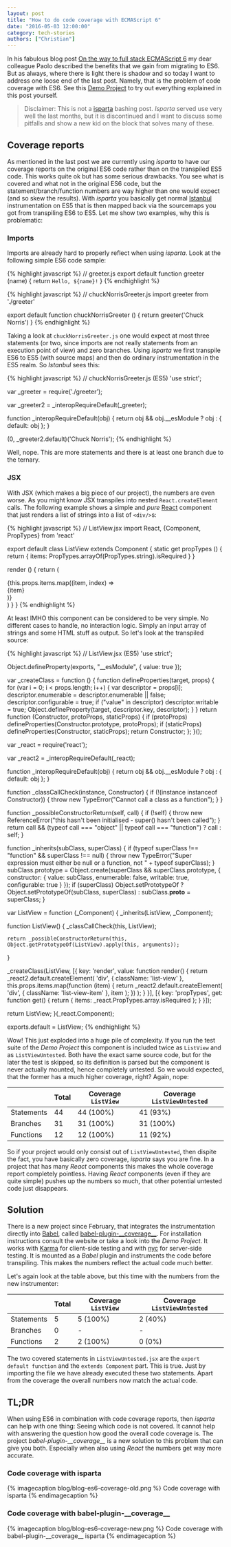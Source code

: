 ```yaml
---
layout: post
title: "How to do code coverage with ECMAScript 6"
date: "2016-05-03 12:00:00"
category: tech-stories
authors: ["Christian"]
---
```


In his fabulous blog post [On the way to full stack ECMAScript 6][prev-blog-post] my dear colleague Paolo described the benefits that we gain from migrating to ES6. But as always, where there is light there is shadow and so today I want to address one loose end of the last post. Namely, that is the problem of code coverage with ES6. See this [Demo Project][demo-project] to try out everything explained in this post yourself.

> Disclaimer: This is not a [isparta][isparta] bashing post. _Isparta_ served use very well the last months, but it is discontinued and I want to discuss some pitfalls and show a new kid on the block that solves many of these.

## Coverage reports

As mentioned in the last post we are currently using _isparta_ to have our coverage reports on the original ES6 code rather than on the transpiled ES5 code. This works quite ok but has some serious drawbacks. You see what is covered and what not in the original ES6 code, but the statement/branch/function numbers are way higher than one would expect (and so skew the results). With _isparta_ you basically get normal [Istanbul][istanbul] instrumentation on ES5 that is then mapped back via the sourcemaps you got from transpiling ES6 to ES5. Let me show two examples, why this is problematic:

### Imports

Imports are already hard to properly reflect when using _isparta_. Look at the following simple ES6 code sample:

{% highlight javascript %}
// greeter.js
export default function greeter (name) {
  return `Hello, ${name}!`
}
{% endhighlight %}

{% highlight javascript %}
// chuckNorrisGreeter.js
import greeter from './greeter'

export default function chuckNorrisGreeter () {
  return greeter('Chuck Norris')
}
{% endhighlight %}

Taking a look at `chuckNorrisGreeter.js` one would expect at most three statements (or two, since imports are not really statements from an execution point of view) and zero branches. Using _isparta_ we first transpile ES6 to ES5 (with source maps) and then do ordinary instrumentation in the ES5 realm. So _Istanbul_ sees this:

{% highlight javascript %}
// chuckNorrisGreeter.js (ES5)
'use strict';

var _greeter = require('./greeter');

var _greeter2 = _interopRequireDefault(_greeter);

function _interopRequireDefault(obj) {
  return obj && obj.__esModule ? obj : { default: obj };
}

(0, _greeter2.default)('Chuck Norris');
{% endhighlight %}

Well, nope. This are more statements and there is at least one branch due to the ternary.

### JSX

With JSX (which makes a big piece of our project), the numbers are even worse. As you might know JSX transpiles into nested `React.createElement` calls. The following example shows a simple and *pure* [React][react] component that just renders a list of strings into a list of `<div/>`s:

{% highlight javascript %}
// ListView.jsx
import React, {Component, PropTypes} from 'react'

export default class ListView extends Component {
  static get propTypes () {
    return {
      items: PropTypes.arrayOf(PropTypes.string).isRequired
    }
  }

  render () {
    return (
      <div className='list-view'>
        {this.props.items.map((item, index) =>
          <div key={index} className='list-view-item'>
            {item}
          </div>
        )}
      </div>
    )
  }
}
{% endhighlight %}

At least IMHO this component can be considered to be very simple. No different cases to handle, no interaction logic. Simply an input array of strings and some HTML stuff as output. So let's look at the transpiled source:

{% highlight javascript %}
// ListView.jsx (ES5)
'use strict';

Object.defineProperty(exports, "__esModule", {
  value: true
});

var _createClass = function () { function defineProperties(target, props) { for (var i = 0; i < props.length; i++) { var descriptor = props[i]; descriptor.enumerable = descriptor.enumerable || false; descriptor.configurable = true; if ("value" in descriptor) descriptor.writable = true; Object.defineProperty(target, descriptor.key, descriptor); } } return function (Constructor, protoProps, staticProps) { if (protoProps) defineProperties(Constructor.prototype, protoProps); if (staticProps) defineProperties(Constructor, staticProps); return Constructor; }; }();

var _react = require('react');

var _react2 = _interopRequireDefault(_react);

function _interopRequireDefault(obj) { return obj && obj.__esModule ? obj : { default: obj }; }

function _classCallCheck(instance, Constructor) { if (!(instance instanceof Constructor)) { throw new TypeError("Cannot call a class as a function"); } }

function _possibleConstructorReturn(self, call) { if (!self) { throw new ReferenceError("this hasn't been initialised - super() hasn't been called"); } return call && (typeof call === "object" || typeof call === "function") ? call : self; }

function _inherits(subClass, superClass) { if (typeof superClass !== "function" && superClass !== null) { throw new TypeError("Super expression must either be null or a function, not " + typeof superClass); } subClass.prototype = Object.create(superClass && superClass.prototype, { constructor: { value: subClass, enumerable: false, writable: true, configurable: true } }); if (superClass) Object.setPrototypeOf ? Object.setPrototypeOf(subClass, superClass) : subClass.__proto__ = superClass; }

var ListView = function (_Component) {
  _inherits(ListView, _Component);

  function ListView() {
    _classCallCheck(this, ListView);

    return _possibleConstructorReturn(this, Object.getPrototypeOf(ListView).apply(this, arguments));
  }

  _createClass(ListView, [{
    key: 'render',
    value: function render() {
      return _react2.default.createElement(
        'div',
        { className: 'list-view' },
        this.props.items.map(function (item) {
          return _react2.default.createElement(
            'div',
            { className: 'list-view-item' },
            item
          );
        })
      );
    }
  }], [{
    key: 'propTypes',
    get: function get() {
      return {
        items: _react.PropTypes.array.isRequired
      };
    }
  }]);

  return ListView;
}(_react.Component);

exports.default = ListView;
{% endhighlight %}

Wow! This just exploded into a huge pile of complexity. If you run the test suite of the
_Demo Project_ this component is included twice as `ListView` and as `ListViewUntested`. Both have the exact same source code, but for the later the test is skipped, so its definition is parsed but the component is never actually mounted, hence completely untested. So we would expected, that the former has a much higher coverage, right? Again, nope:

|            | Total | Coverage `ListView` | Coverage `ListViewUntested` |
|------------|-------|---------------------|-----------------------------|
| Statements | 44    | 44 (100%)           | 41 (93%)                    |
| Branches   | 31    | 31 (100%)           | 31 (100%)                   |
| Functions  | 12    | 12 (100%)           | 11 (92%)                    |

So if your project would only consist out of `ListViewUntested`, then dispite the fact, you have basically zero coverage, _isparta_ says you are fine. In a project that has many _React_ components this makes the whole coverage report completely pointless. Having _React_ components (even if they are quite simple) pushes up the numbers so much, that other potential untested code just disappears.

## Solution

There is a new project since February, that integrates the instrumentation directly into [Babel][babel], called [babel-plugin-\_\_coverage\_\_][babel-plugin-coverage]. For installation instructions consult the website or take a look into the _Demo Project_. It works with [Karma][karma] for client-side testing and with [nyc][nyc] for server-side testing. It is mounted as a _Babel_ plugin and instruments the code before transpiling. This makes the numbers reflect the actual code much better.

Let's again look at the table above, but this time with the numbers from the new instrumenter:

|            | Total | Coverage `ListView` | Coverage `ListViewUntested` |
|------------|-------|---------------------|-----------------------------|
| Statements | 5     | 5 (100%)            | 2 (40%)                     |
| Branches   | 0     | -                   | -                           |
| Functions  | 2     | 2 (100%)            | 0 (0%)                      |

The two covered statements in `ListViewUntested.jsx` are the `export default function` and the `extends Component` part. This is true. Just by importing the file we have already executed these two statements. Apart from the coverage the overall numbers now match the actual code.

## TL;DR

When using ES6 in combination with code coverage reports, then _isparta_ can help with one thing: Seeing which code is not covered. It cannot help with answering the question how good the overall code coverage is. The project _babel-plugin-\_\_coverage\_\__ is a new solution to this problem that can give you both. Especially when also using _React_ the numbers get way more accurate.

### Code coverage with isparta

{% imagecaption blog/blog-es6-coverage-old.png %} Code coverage with isparta {% endimagecaption %}

### Code coverage with babel-plugin-\_\_coverage\_\_

{% imagecaption blog/blog-es6-coverage-new.png %} Code coverage with babel-plugin-\_\_coverage\_\_ isparta {% endimagecaption %}

[prev-blog-post]: https://developer.epages.com/blog/2015/11/11/on-the-way-to-full-stack-ecmascript-6.html
[demo-project]: https://github.com/ePages-de/codecoverage-with-es6
[istanbul]: https://github.com/gotwarlost/istanbul
[isparta]: https://github.com/douglasduteil/isparta
[babel-plugin-coverage]: https://github.com/dtinth/babel-plugin-__coverage__
[karma]: https://github.com/karma-runner/karma
[babel]: https://babeljs.io/
[nyc]: https://github.com/bcoe/nyc
[react]: https://facebook.github.io/react/
